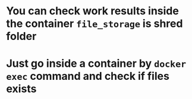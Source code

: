 # You can check work results inside the container `file_storage` is shred folder
# Just go inside a container by `docker exec` command and check if files exists